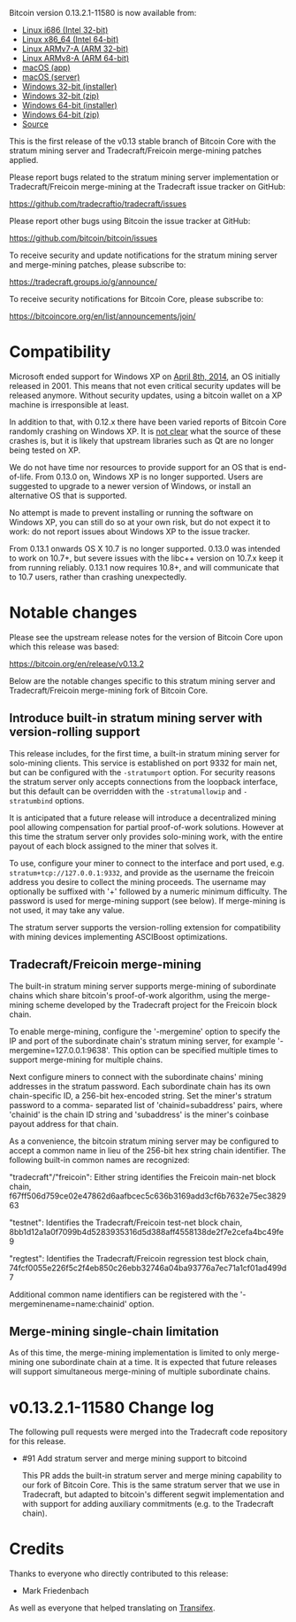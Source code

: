 Bitcoin version 0.13.2.1-11580 is now available from:

  * [Linux i686 (Intel 32-bit)](https://s3.amazonaws.com/in.freico.stable/bitcoin-v0.13.2.1-11580-i686-pc-linux-gnu.tar.gz)
  * [Linux x86_64 (Intel 64-bit)](https://s3.amazonaws.com/in.freico.stable/bitcoin-v0.13.2.1-11580-x86_64-linux-gnu.tar.gz)
  * [Linux ARMv7-A (ARM 32-bit)](https://s3.amazonaws.com/in.freico.stable/bitcoin-v0.13.2.1-11580-arm-linux-gnueabihf.tar.gz)
  * [Linux ARMv8-A (ARM 64-bit)](https://s3.amazonaws.com/in.freico.stable/bitcoin-v0.13.2.1-11580-aarch64-linux-gnu.tar.gz)
  * [macOS (app)](https://s3.amazonaws.com/in.freico.stable/bitcoin-v0.13.2.1-11580-osx.dmg)
  * [macOS (server)](https://s3.amazonaws.com/in.freico.stable/bitcoin-v0.13.2.1-11580-osx64.tar.gz)
  * [Windows 32-bit (installer)](https://s3.amazonaws.com/in.freico.stable/bitcoin-v0.13.2.1-11580-win32-setup.exe)
  * [Windows 32-bit (zip)](https://s3.amazonaws.com/in.freico.stable/bitcoin-v0.13.2.1-11580-win32.zip)
  * [Windows 64-bit (installer)](https://s3.amazonaws.com/in.freico.stable/bitcoin-v0.13.2.1-11580-win64-setup.exe)
  * [Windows 64-bit (zip)](https://s3.amazonaws.com/in.freico.stable/bitcoin-v0.13.2.1-11580-win64.zip)
  * [Source](https://github.com/tradecraftio/tradecraft/archive/bitcoin-v0.13.2.1-11580.zip)

This is the first release of the v0.13 stable branch of Bitcoin Core with the
stratum mining server and Tradecraft/Freicoin merge-mining patches applied.

Please report bugs related to the stratum mining server implementation or
Tradecraft/Freicoin merge-mining at the Tradecraft issue tracker on GitHub:

  <https://github.com/tradecraftio/tradecraft/issues>

Please report other bugs using Bitcoin the issue tracker at GitHub:

  <https://github.com/bitcoin/bitcoin/issues>

To receive security and update notifications for the stratum mining server and
merge-mining patches, please subscribe to:

  <https://tradecraft.groups.io/g/announce/>

To receive security notifications for Bitcoin Core, please subscribe to:

  <https://bitcoincore.org/en/list/announcements/join/>

Compatibility
==============

Microsoft ended support for Windows XP on [April 8th,
2014](https://www.microsoft.com/en-us/WindowsForBusiness/end-of-xp-support), an
OS initially released in 2001. This means that not even critical security
updates will be released anymore. Without security updates, using a bitcoin
wallet on a XP machine is irresponsible at least.

In addition to that, with 0.12.x there have been varied reports of Bitcoin Core
randomly crashing on Windows XP. It is [not
clear](https://github.com/bitcoin/bitcoin/issues/7681#issuecomment-217439891)
what the source of these crashes is, but it is likely that upstream libraries
such as Qt are no longer being tested on XP.

We do not have time nor resources to provide support for an OS that is
end-of-life. From 0.13.0 on, Windows XP is no longer supported. Users are
suggested to upgrade to a newer version of Windows, or install an alternative OS
that is supported.

No attempt is made to prevent installing or running the software on Windows XP,
you can still do so at your own risk, but do not expect it to work: do not
report issues about Windows XP to the issue tracker.

From 0.13.1 onwards OS X 10.7 is no longer supported. 0.13.0 was intended to
work on 10.7+, but severe issues with the libc++ version on 10.7.x keep it from
running reliably.  0.13.1 now requires 10.8+, and will communicate that to 10.7
users, rather than crashing unexpectedly.

Notable changes
===============

Please see the upstream release notes for the version of Bitcoin Core upon which
this release was based:

  <https://bitcoin.org/en/release/v0.13.2>

Below are the notable changes specific to this stratum mining server and
Tradecraft/Freicoin merge-mining fork of Bitcoin Core.

Introduce built-in stratum mining server with version-rolling support
---------------------------------------------------------------------

This release includes, for the first time, a built-in stratum mining server for
solo-mining clients.  This service is established on port 9332 for main net, but
can be configured with the `-stratumport` option.  For security reasons the
stratum server only accepts connections from the loopback interface, but this
default can be overridden with the `-stratumallowip` and `-stratumbind` options.

It is anticipated that a future release will introduce a decentralized mining
pool allowing compensation for partial proof-of-work solutions.  However at this
time the stratum server only provides solo-mining work, with the entire payout
of each block assigned to the miner that solves it.

To use, configure your miner to connect to the interface and port used,
e.g. `stratum+tcp://127.0.0.1:9332`, and provide as the username the freicoin
address you desire to collect the mining proceeds.  The username may optionally
be suffixed with '+' followed by a numeric minimum difficulty.  The password is
used for merge-mining support (see below).  If merge-mining is not used, it may
take any value.

The stratum server supports the version-rolling extension for compatibility with
mining devices implementing ASCIBoost optimizations.

Tradecraft/Freicoin merge-mining
--------------------------------

The built-in stratum mining server supports merge-mining of subordinate chains
which share bitcoin's proof-of-work algorithm, using the merge-mining scheme
developed by the Tradecraft project for the Freicoin block chain.

To enable merge-mining, configure the '-mergemine' option to specify the IP and
port of the subordinate chain's stratum mining server, for example
'-mergemine=127.0.0.1:9638'.  This option can be specified multiple times to
support merge-mining for multiple chains.

Next configure miners to connect with the subordinate chains' mining addresses
in the stratum password.  Each subordinate chain has its own chain-specific ID,
a 256-bit hex-encoded string.  Set the miner's stratum password to a comma-
separated list of 'chainid=subaddress' pairs, where 'chainid' is the chain ID
string and 'subaddress' is the miner's coinbase payout address for that chain.

As a convenience, the bitcoin stratum mining server may be configured to accept
a common name in lieu of the 256-bit hex string chain identifier.  The following
built-in common names are recognized:

  "tradecraft"/"freicoin": Either string identifies the Freicoin main-net block
    chain, f67ff506d759ce02e47862d6aafbcec5c636b3169add3cf6b7632e75ec382963

  "testnet": Identifies the Tradecraft/Freicoin test-net block chain,
    8bb1d12a1a0f7099b4d5283935316d5d388aff4558138de2f7e2cefa4bc49fe9

  "regtest": Identifies the Tradecraft/Freicoin regression test block chain,
    74fcf0055e226f5c2f4eb850c26ebb32746a04ba93776a7ec71a1cf01ad499d7

Additional common name identifiers can be registered with the
'-mergeminename=name:chainid' option.

Merge-mining single-chain limitation
------------------------------------

As of this time, the merge-mining implementation is limited to only merge-mining
one subordinate chain at a time.  It is expected that future releases will
support simultaneous merge-mining of multiple subordinate chains.

v0.13.2.1-11580 Change log
==========================

The following pull requests were merged into the Tradecraft code repository for
this release.

- #91 Add stratum server and merge mining support to bitcoind

  This PR adds the built-in stratum server and merge mining capability to our
  fork of Bitcoin Core.  This is the same stratum server that we use in
  Tradecraft, but adapted to bitcoin's different segwit implementation and with
  support for adding auxiliary commitments (e.g. to the Tradecraft chain).

Credits
=======

Thanks to everyone who directly contributed to this release:

- Mark Friedenbach

As well as everyone that helped translating on [Transifex](https://www.transifex.com/tradecraft/freicoin-1/).
